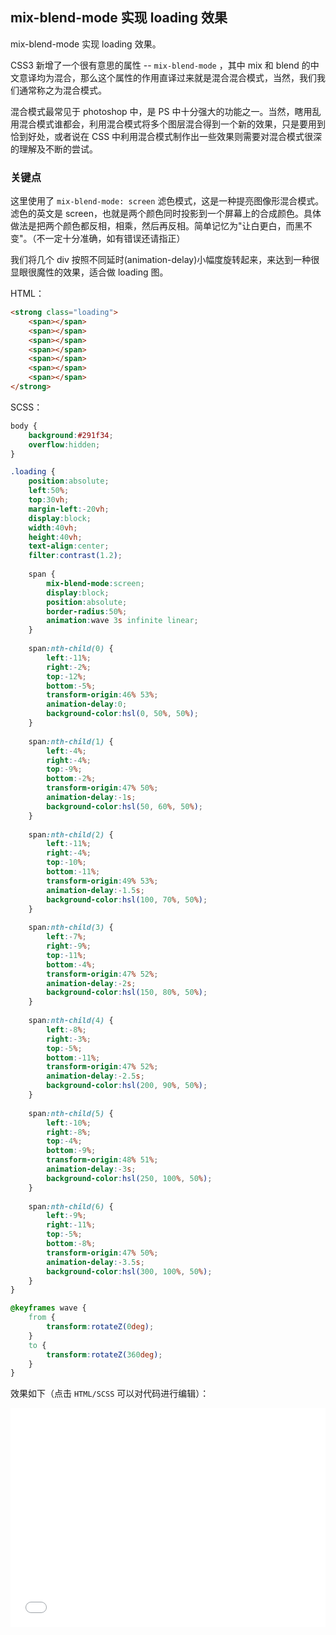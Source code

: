 ## mix-blend-mode 实现 loading 效果

mix-blend-mode 实现 loading 效果。

CSS3 新增了一个很有意思的属性 -- `mix-blend-mode` ，其中 mix 和 blend 的中文意译均为混合，那么这个属性的作用直译过来就是混合混合模式，当然，我们我们通常称之为混合模式。

混合模式最常见于 photoshop 中，是 PS 中十分强大的功能之一。当然，瞎用乱用混合模式谁都会，利用混合模式将多个图层混合得到一个新的效果，只是要用到恰到好处，或者说在 CSS 中利用混合模式制作出一些效果则需要对混合模式很深的理解及不断的尝试。

### 关键点

这里使用了 `mix-blend-mode: screen` 滤色模式，这是一种提亮图像形混合模式。滤色的英文是 screen，也就是两个颜色同时投影到一个屏幕上的合成颜色。具体做法是把两个颜色都反相，相乘，然后再反相。简单记忆为"让白更白，而黑不变"。（不一定十分准确，如有错误还请指正）

我们将几个 div 按照不同延时(animation-delay)小幅度旋转起来，来达到一种很显眼很魔性的效果，适合做 loading 图。

HTML：

```html
<strong class="loading">
	<span></span>
	<span></span>
	<span></span>
	<span></span>
	<span></span>
	<span></span>
	<span></span>
</strong>
```

SCSS：
```scss
body {
	background:#291f34;
	overflow:hidden;
}

.loading {
	position:absolute;
	left:50%;
	top:30vh;
	margin-left:-20vh;
	display:block;
	width:40vh;
	height:40vh;
	text-align:center;
	filter:contrast(1.2);
	
	span {
  	    mix-blend-mode:screen;
		display:block;
		position:absolute;
		border-radius:50%;
		animation:wave 3s infinite linear;
	}
	
	span:nth-child(0) {
		left:-11%;
		right:-2%;
		top:-12%;
		bottom:-5%;
		transform-origin:46% 53%;
		animation-delay:0;
		background-color:hsl(0, 50%, 50%);
	}
	
	span:nth-child(1) {
		left:-4%;
		right:-4%;
		top:-9%;
		bottom:-2%;
		transform-origin:47% 50%;
		animation-delay:-1s;
		background-color:hsl(50, 60%, 50%);
	}
	
	span:nth-child(2) {
		left:-11%;
		right:-4%;
		top:-10%;
		bottom:-11%;
		transform-origin:49% 53%;
		animation-delay:-1.5s;
		background-color:hsl(100, 70%, 50%);
	}
	
	span:nth-child(3) {
		left:-7%;
		right:-9%;
		top:-11%;
		bottom:-4%;
		transform-origin:47% 52%;
		animation-delay:-2s;
		background-color:hsl(150, 80%, 50%);
	}
	
	span:nth-child(4) {
		left:-8%;
		right:-3%;
		top:-5%;
		bottom:-11%;
		transform-origin:47% 52%;
		animation-delay:-2.5s;
		background-color:hsl(200, 90%, 50%);
	}
	
	span:nth-child(5) {
		left:-10%;
		right:-8%;
		top:-4%;
		bottom:-9%;
		transform-origin:48% 51%;
		animation-delay:-3s;
		background-color:hsl(250, 100%, 50%);
	}
	
	span:nth-child(6) {
		left:-9%;
		right:-11%;
		top:-5%;
		bottom:-8%;
		transform-origin:47% 50%;
		animation-delay:-3.5s;
		background-color:hsl(300, 100%, 50%);
	}
}

@keyframes wave {
	from {
		transform:rotateZ(0deg);
	}
	to {
		transform:rotateZ(360deg);
	}
}
```

效果如下（点击 `HTML/SCSS` 可以对代码进行编辑）：

<iframe height='350' scrolling='no' title='mix-blend-mode 实现 loading 效果' src='//codepen.io/Chokcoco/embed/PmJJeR/?height=265&theme-id=0&default-tab=result' frameborder='no' allowtransparency='true' allowfullscreen='true' style='width: 100%;'>See the Pen <a href='https://codepen.io/Chokcoco/pen/PmJJeR/'>mix-blend-mode 实现 loading 效果</a> by Chokcoco (<a href='https://codepen.io/Chokcoco'>@Chokcoco</a>) on <a href='https://codepen.io'>CodePen</a>.
</iframe>